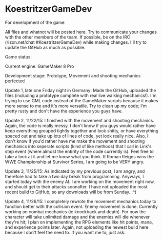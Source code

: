 # KoestritzerGameDev
For development of the game


All files and whatnot will be posted here.
Try to communicate your changes with the other members of the team.
If possible, be on the IRC (rizon.net/chat #KoestritzerGameDev) while making changes.
I'll try to update the GitHub as much as possible.


Game status:

Current engine: GameMaker 8 Pro

Development stage: Prototype, Movement and shooting mechanics perfected


Update 1, late one Friday night in Germany:
Made the GitHub, uploaded the files (including a prototype complete with real live walking mechanics!).
I'm trying to use GML code instead of the GameMaker scripts because it makes more sense to me and it's more versatile.
Try to clean up my code; I'm pretty rusty and don't have the experience you guys have.


Update 2, 11/22/15:
I finished with the movement and shooting mechanics.
Again, the code is really messy. 
I don't know if you guys would rather have keep everything grouped tightly together and look shitty, or have everything spaced out and take up lots of lines of code, yet look really nice.
Also, I don't know if you'd rather have me make the movement and shooting mechanics into seperate scripts (kind of like methods) that I call in Link's step event (where almost the entirity of the code currently is).
Feel free to take a look at it and let me know what you think.
If Roman Reigns wins the WWE Championship at Survivor Series, I am going to be VERY angry.


Update 3, 11/25/15:
As indicated by my previous post, I am angry, and therefore had to take a two day break from programming. 
Anyways, I started today with the enemy AI. 
I am working on the movement right now, and should get to their attacks soonafter. 
I have not uploaded the most recent build to GitHub, so any downloads will be from Sunday.
:^)


Update 4, 11/26/15:
I completely rewrote the movement mechanics today to function better with the collision event.
Enemy movement is done.
Currently working on combat mechanics (ie knockback and death).
For now the character will take unlimited damage and the enemies will die whenever they're hit; I plan on implementing the RPG elements like hit points, mana, and experience points later.
Again, not uploading the newest build here because I don't feel the need to.
If you want me to, just ask.
